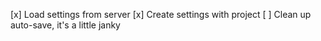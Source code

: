 [x] Load settings from server
[x] Create settings with project
[ ] Clean up auto-save, it's a little janky